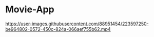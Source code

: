 # Movie-App
https://user-images.githubusercontent.com/88951454/223597250-be964802-0572-450c-824a-066aef755b62.mp4
